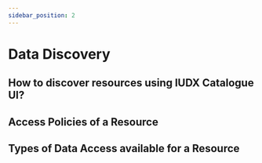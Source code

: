 ```yaml
---
sidebar_position: 2
---
```



# Data Discovery
## How to discover resources using IUDX Catalogue UI?
## Access Policies of a Resource
## Types of Data Access available for a Resource
